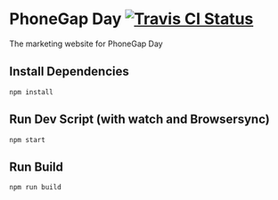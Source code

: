 # PhoneGap Day [![Travis CI Status](https://travis-ci.org/phonegap/phonegap-day.svg?branch=master)](https://travis-ci.org/phonegap/phonegap-day)

The marketing website for PhoneGap Day

## Install Dependencies

```
npm install
```

## Run Dev Script (with watch and Browsersync)

```
npm start
```

## Run Build

```
npm run build
```
